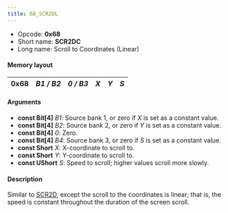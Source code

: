 ```yaml
---
title: 68_SCR2DL
---
```


- Opcode: **0x68**
- Short name: **SCR2DC**
- Long name: Scroll to Coordinates (Linear)

#### Memory layout

| 0x68 | *B1 / B2* | *0 / B3* | *X* | *Y* | *S* |
|------|-----------|----------|-----|-----|-----|

#### Arguments

- **const Bit\[4\]** *B1*: Source bank 1, or zero if *X* is set as a constant value.
- **const Bit\[4\]** *B2*: Source bank 2, or zero if *Y* is set as a constant value.
- **const Bit\[4\]** *0*: Zero.
- **const Bit\[4\]** *B4*: Source bank 3, or zero if *S* is set as a constant value.
- **const Short** *X*: X-coordinate to scroll to.
- **const Short** *Y*: Y-coordinate to scroll to.
- **const UShort** *S*: Speed to scroll; higher values scroll more slowly.

#### Description

Similar to [SCR2D](64_SCR2D.md), except the scroll to the coordinates is linear; that is, the speed is constant throughout the duration of the screen scroll.
